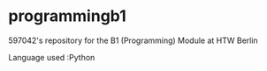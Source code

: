 # programmingb1
597042's repository for the B1 (Programming) Module at HTW Berlin

Language used :Python 
